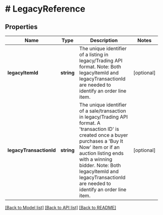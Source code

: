 # # LegacyReference

## Properties

Name | Type | Description | Notes
------------ | ------------- | ------------- | -------------
**legacyItemId** | **string** | The unique identifier of a listing in legacy/Trading API format. Note: Both legacyItemId and legacyTransactionId are needed to identify an order line item. | [optional] 
**legacyTransactionId** | **string** | The unique identifier of a sale/transaction in legacy/Trading API format. A &#39;transaction ID&#39; is created once a buyer purchases a &#39;Buy It Now&#39; item or if an auction listing ends with a winning bidder. Note: Both legacyItemId and legacyTransactionId are needed to identify an order line item. | [optional] 

[[Back to Model list]](../../README.md#documentation-for-models) [[Back to API list]](../../README.md#documentation-for-api-endpoints) [[Back to README]](../../README.md)


